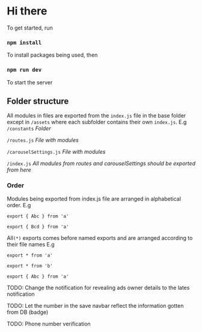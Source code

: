 # Hi there

To get started, run

### `npm install`

To install packages being used, then

### `npm run dev`

To start the server

## Folder structure

All modules in files are exported from the `index.js` file in the base folder except in `/assets` where each subfolder contains their own `index.js`. E.g
`/constants` _Folder_

`/routes.js` _File with modules_

`/carouselSettings.js` _File with modules_

`/index.js` _All modules from routes and carouselSettings should be exported from here_

### Order

Modules being exported from index.js file are arranged in alphabetical order. E.g

`export { Abc } from 'a'`

`export { Bcd } from 'a'`

All`(*)` exports comes before named exports and are arranged according to their file names E.g

`export * from 'a'`

`export * from 'b'`

`export { Abc } from 'a'`

TODO: Change the notification for revealing ads owner details to the lates notification

TODO: Let the number in the save navbar reflect the information gotten from DB (badge)

TODO: Phone number verification
